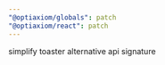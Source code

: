 ```yaml
---
"@optiaxiom/globals": patch
"@optiaxiom/react": patch
---
```


simplify toaster alternative api signature
